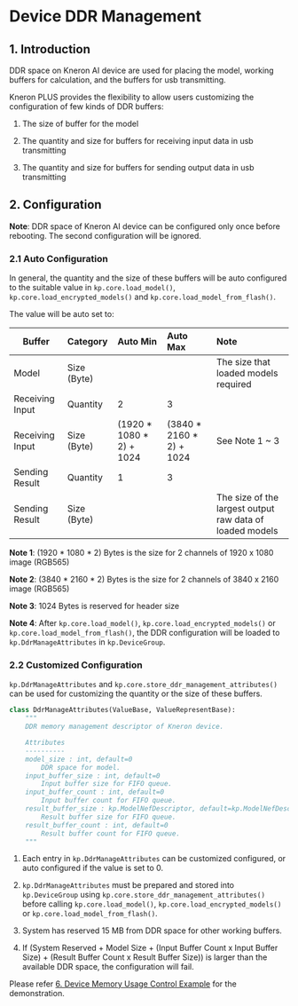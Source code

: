 # Device DDR Management

## 1. Introduction

DDR space on Kneron AI device are used for placing the model, working buffers for calculation, and the buffers for usb transmitting.

Kneron PLUS provides the flexibility to allow users customizing the configuration of few kinds of DDR buffers:

1. The size of buffer for the model

2. The quantity and size for buffers for receiving input data in usb transmitting

3. The quantity and size for buffers for sending output data in usb transmitting

## 2. Configuration

**Note**: DDR space of Kneron AI device can be configured only once before rebooting. The second configuration will be ignored.

### 2.1 Auto Configuration

In general, the quantity and the size of these buffers will be auto configured to the suitable value in `kp.core.load_model()`, `kp.core.load_encrypted_models()` and `kp.core.load_model_from_flash()`.

The value will be auto set to:

Buffer              | Category      | Auto Min                  | Auto Max                  | Note
------------------- | :------------ | :------------------------ | :------------------------ | :---
Model               | Size (Byte)   |                           |                           | The size that loaded models required
Receiving Input     | Quantity      | 2                         | 3                         |
Receiving Input     | Size (Byte)   | (1920 * 1080 * 2) + 1024  | (3840 * 2160 * 2) + 1024  | See Note 1 ~ 3
Sending Result      | Quantity      | 1                         | 3                         |
Sending Result      | Size (Byte)   |                           |                           | The size of the largest output raw data of loaded models

**Note 1**: (1920 * 1080 * 2) Bytes is the size for 2 channels of 1920 x 1080 image (RGB565)

**Note 2**: (3840 * 2160 * 2) Bytes is the size for 2 channels of 3840 x 2160 image (RGB565)

**Note 3**: 1024 Bytes is reserved for header size

**Note 4**: After `kp.core.load_model()`, `kp.core.load_encrypted_models()` or `kp.core.load_model_from_flash()`, the DDR configuration will be loaded to `kp.DdrManageAttributes` in `kp.DeviceGroup`.

### 2.2 Customized Configuration

`kp.DdrManageAttributes` and `kp.core.store_ddr_management_attributes()` can be used for customizing the quantity or the size of these buffers.

```python
class DdrManageAttributes(ValueBase, ValueRepresentBase):
    """
    DDR memory management descriptor of Kneron device.

    Attributes
    ----------
    model_size : int, default=0
        DDR space for model.
    input_buffer_size : int, default=0
        Input buffer size for FIFO queue.
    input_buffer_count : int, default=0
        Input buffer count for FIFO queue.
    result_buffer_size : kp.ModelNefDescriptor, default=kp.ModelNefDescriptor()
        Result buffer size for FIFO queue.
    result_buffer_count : int, default=0
        Result buffer count for FIFO queue.
    """
```

1. Each entry in `kp.DdrManageAttributes` can be customized configured, or auto configured if the value is set to 0.

2. `kp.DdrManageAttributes` must be prepared and stored into `kp.DeviceGroup` using `kp.core.store_ddr_management_attributes()` before calling `kp.core.load_model()`, `kp.core.load_encrypted_models()` or `kp.core.load_model_from_flash()`.

3. System has reserved 15 MB from DDR space for other working buffers.

4. If (System Reserved + Model Size + (Input Buffer Count x Input Buffer Size) + (Result Buffer Count x Result Buffer Size)) is larger than the available DDR space, the configuration will fail.

Please refer [6. Device Memory Usage Control Example](../../introduction/run_examples.md#6-device-memory-usage-control-example) for the demonstration.
